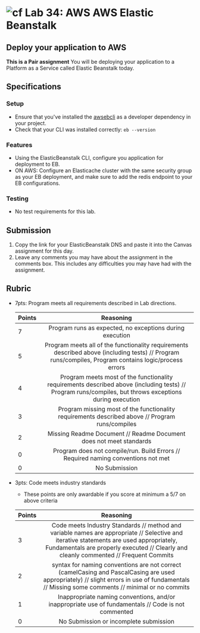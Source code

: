# ![cf](http://i.imgur.com/7v5ASc8.png) Lab 34: AWS AWS Elastic Beanstalk

## Deploy your application to AWS

**This is a Pair assignment**
You will be deploying your application to a Platform as a Service called Elastic Beanstalk today. 

## Specifications


### Setup
- Ensure that you've installed the [awsebcli](https://pypi.org/project/awsebcli/) as a developer dependency in your project.
- Check that your CLI was installed correctly: `eb --version`

### Features
- Using the ElasticBeanstalk CLI, configure you application for deployment to EB. 
- ON AWS: Configure an Elasticache cluster with the same security group as your EB deployment, and make sure to add the redis endpoint to your EB configurations.  


### Testing
- No test requirements for this lab.

## Submission
1. Copy the link for your ElasticBeanstalk DNS and paste it into the Canvas assignment for this day.
2. Leave any comments you may have about the assignment in the comments box. This includes any difficulties you may have had with the assignment.


## Rubric
- 7pts: Program meets all requirements described in Lab directions.

	Points  | Reasoning | 
	 ------------ | :-----------: | 
	7       | Program runs as expected, no exceptions during execution |
	5       | Program meets all of the  functionality requirements described above (including tests) // Program runs/compiles, Program contains logic/process errors|
	4       | Program meets most of the functionality requirements described above (including tests)  // Program runs/compiles, but throws exceptions during execution |
	3       | Program missing most of the functionality requirements described above // Program runs/compiles |
	2       | Missing Readme Document // Readme Document does not meet standards |
	0       | Program does not compile/run. Build Errors // Required naming conventions not met |
	0       | No Submission |

- 3pts: Code meets industry standards
	- These points are only awardable if you score at minimum a 5/7 on above criteria

	Points  | Reasoning | 
	 ------------ | :-----------: | 
	3       | Code meets Industry Standards // method and variable names are appropriate // Selective and iterative statements are used appropriately, Fundamentals are properly executed // Clearly and cleanly commented // Frequent Commits |
	2       | syntax for naming conventions are not correct (camelCasing and PascalCasing are used appropriately) // slight errors in use of fundamentals // Missing some comments // minimal or no commits |
	1       | Inappropriate naming conventions, and/or inappropriate use of fundamentals // Code is not commented  |
	0       | No Submission or incomplete submission |
